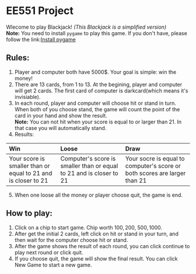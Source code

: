 # **EE551 Project**
Wlecome to play Blackjack!
*(This Blackjack is a simplified version)*<br>
**Note:**  You need to install `pygame` to play this game. If you don't have, please follow the link:[Install pygame](https://www.pygame.org/wiki/GettingStarted#Pygame%20Installation)
## **Rules:**
1. Player and computer both have 5000$. Your goal is simple: win the money!
2. There are 13 cards, from 1 to 13. At the begining, player and computer will get 2 cards. The first card of computer is darkcard(which means it's invisiable).
3. In each round, player and computer will choose hit or stand in turn. When both of you choose stand, the game will count the point of the card in your hand and show the result.<br>
**Note:** You can not hit when your score is equal to or larger than 21. In that case you will automatically stand.
4. Results: <br>

|Win|Loose|Draw|
|:---|:---|:---|
|Your score is smaller than or equal to 21 and is closer to 21|Computer's score is smaller than or equal to 21 and is closer to 21|Your socre is equal to computer's score or both scores are larger than 21|

5. When one loose all the money or player choose quit, the game is end.
## **How to play:**
1. Click on a chip to start game. Chip worth 100$, 200$, 500$, 1000$.
2. After get the initial 2 cards, left click on hit or stand in your turn, and then wait for the computer choose hit or stand.
3. After the game shows the result of each round, you can click continue to play next round or click quit.
4. If you choose quit, the game will show the final result. You can click New Game to start a new game.
